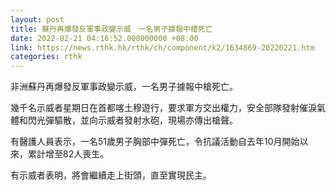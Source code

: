 ```yaml
---
layout: post
title: 蘇丹再爆發反軍事政變示威　一名男子據報中槍死亡
date: 2022-02-21 04:16:52.000000000 +08:00
link: https://news.rthk.hk/rthk/ch/component/k2/1634869-20220221.htm
categories: rthk
---
```


非洲蘇丹再爆發反軍事政變示威，一名男子據報中槍死亡。

幾千名示威者星期日在首都喀土穆遊行，要求軍方交出權力，安全部隊發射催淚氣體和閃光彈驅散，並向示威者發射水砲，現場亦傳出槍聲。

有醫護人員表示，一名51歲男子胸部中彈死亡，令抗議活動自去年10月開始以來，累計增至82人喪生。

有示威者表明，將會繼續走上街頭，直至實現民主。
